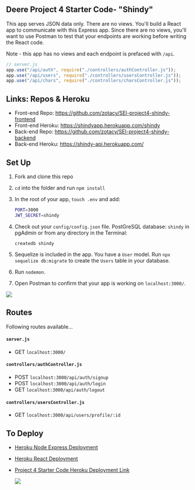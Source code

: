 ## Deere Project 4 Starter Code- "Shindy"

This app serves JSON data only. There are no views. You'll build a React app to communicate with this Express app. Since there are no views, you'll want to use Postman to test that your endpoints are working before writing the React code.

Note - this app has no views and each endpoint is prefaced with `/api`.

```js
// server.js
app.use("/api/auth", require("./controllers/authController.js"));
app.use("/api/users", require("./controllers/usersController.js"));
app.use("/api/chars", require("./controllers/charsController.js"));
```
## Links: Repos & Heroku
- Front-end Repo: https://github.com/zotacy/SEI-project4-shindy-frontend
- Front-end Heroku: https://shindyapp.herokuapp.com/shindy
- Back-end Repo: https://github.com/zotacy/SEI-project4-shindy-backend
- Back-end Heroku: https://shindy-api.herokuapp.com/

## Set Up
1. Fork and clone this repo
2. `cd` into the folder and run `npm install`
3. In the root of your app, `touch .env` and add:

   ```bash
   PORT=3000
   JWT_SECRET=shindy
   ```

4. Check out your `config/config.json` file. 
   PostGreSQL database: `shindy` in pgAdmin or from any directory in the Terminal:

   ```
   createdb shindy
   ```

5. Sequelize is included in the app. You have a `User` model. Run `npx sequelize db:migrate` to create the `Users` table in your database.

6. Run `nodemon`.
7. Open Postman to confirm that your app is working on `localhost:3000/`.

![](https://i.imgur.com/VEkRBk9.png)
<br>

## Routes
Following routes available...

#### `server.js`
- GET `localhost:3000/`

#### `controllers/authController.js`
- POST `localhost:3000/api/auth/signup`
- POST `localhost:3000/api/auth/login`
- GET `localhost:3000/api/auth/logout`

#### `controllers/usersController.js`
- GET `localhost:3000/api/users/profile/:id`

## To Deploy
- [Heroku Node Express Deployment](https://git.generalassemb.ly/jdr-0622/node-express-heroku-deployment)
- [Heroku React Deployment](https://blog.heroku.com/deploying-react-with-zero-configuration#create-and-deploy-a-react-app-in-two-minutes)
- [Project 4 Starter Code Heroku Deployment Link](https://deere-project4-express.herokuapp.com/)

  ![](https://i.imgur.com/hy2jymA.png)

<br>

